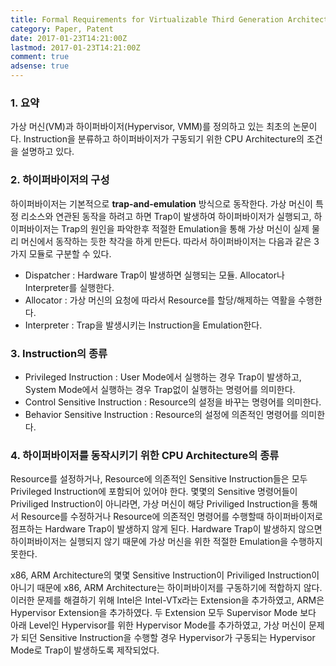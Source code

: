 ```yaml
---
title: Formal Requirements for Virtualizable Third Generation Architectures
category: Paper, Patent
date: 2017-01-23T14:21:00Z
lastmod: 2017-01-23T14:21:00Z
comment: true
adsense: true
---
```


### 1. 요약

가상 머신(VM)과 하이퍼바이저(Hypervisor, VMM)를 정의하고 있는 최초의 논문이다. Instruction을 분류하고 하이퍼바이저가 구동되기 위한 CPU Architecture의 조건을 설명하고 있다.

### 2. 하이퍼바이저의 구성

하이퍼바이저는 기본적으로 **trap-and-emulation** 방식으로 동작한다. 가상 머신이 특정 리소스와 연관된 동작을 하려고 하면 Trap이 발생하여 하이퍼바이저가 실행되고, 하이퍼바이저는 Trap의 원인을 파악한후 적절한 Emulation을 통해 가상 머신이 실제 물리 머신에서 동작하는 듯한 착각을 하게 만든다. 따라서 하이퍼바이저는 다음과 같은 3가지 모듈로 구분할 수 있다.

* Dispatcher : Hardware Trap이 발생하면 실행되는 모듈. Allocator나 Interpreter를 실행한다.
* Allocator : 가상 머신의 요청에 따라서 Resource를 할당/해제하는 역활을 수행한다.
* Interpreter : Trap을 발생시키는 Instruction을 Emulation한다.

### 3. Instruction의 종류

* Privileged Instruction : User Mode에서 실행하는 경우 Trap이 발생하고, System Mode에서 실행하는 경우 Trap없이 실행하는 명령어를 의미한다.
* Control Sensitive Instruction : Resource의 설정을 바꾸는 명령어를 의미한다.
* Behavior Sensitive Instruction : Resource의 설정에 의존적인 명령어를 의미한다.

### 4. 하이퍼바이저를 동작시키기 위한 CPU Architecture의 종류

Resource를 설정하거나, Resource에 의존적인 Sensitive Instruction들은 모두 Privileged Instruction에 포함되어 있어야 한다. 몇몇의 Sensitive 명령어들이 Priviliged Instruction이 아니라면, 가상 머신이 해당 Priviliged Instruction을 통해서 Resource를 수정하거나 Resource에 의존적인 명령어를 수행할때 하이퍼바이저로 점프하는 Hardware Trap이 발생하지 않게 된다. Hardware Trap이 발생하지 않으면 하이퍼바이저는 실행되지 않기 때문에 가상 머신을 위한 적절한 Emulation을 수행하지 못한다.

x86, ARM Architecture의 몇몇 Sensitive Instruction이 Priviliged Instruction이 아니기 때문에 x86, ARM Architecture는 하이퍼바이저를 구동하기에 적합하지 않다. 이러한 문제를 해결하기 위해 Intel은 Intel-VTx라는 Extension을 추가하였고, ARM은 Hypervisor Extension을 추가하였다. 두 Extension 모두 Supervisor Mode 보다 아래 Level인 Hypervisor를 위한 Hypervisor Mode를 추가하였고, 가상 머신이 문제가 되던 Sensitive Instruction을 수행할 경우 Hypervisor가 구동되는 Hypervisor Mode로 Trap이 발생하도록 제작되었다.
